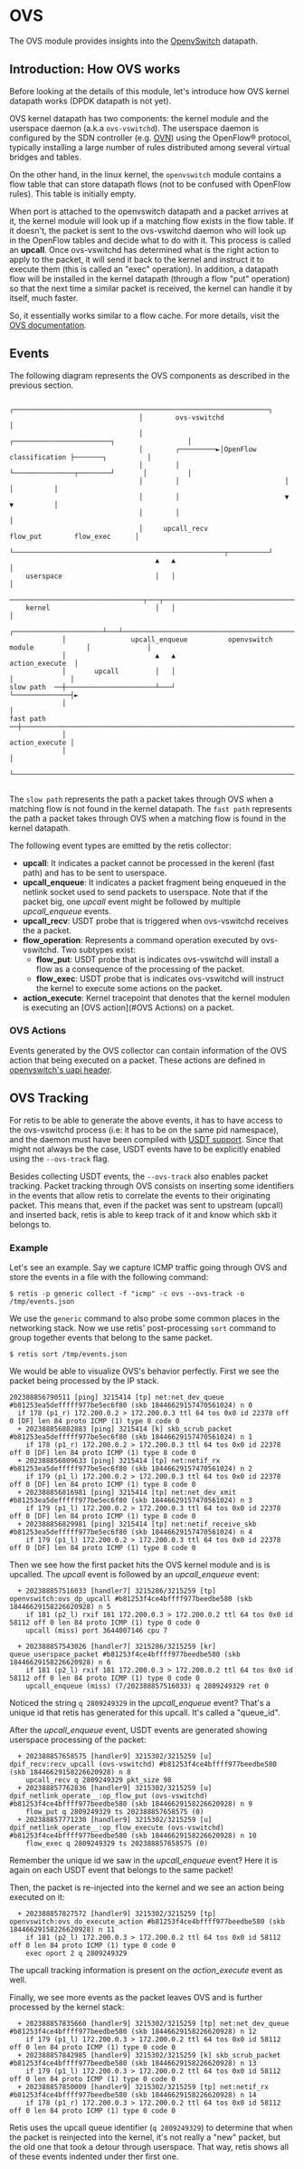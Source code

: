 # OVS

The OVS module provides insights into the [OpenvSwitch](http://www.openvswitch.org/) datapath.

## Introduction: How OVS works

Before looking at the details of this module, let's introduce how OVS kernel datapath works
(DPDK datapath is not yet).

OVS kernel datapath has two components: the kernel module and the userspace daemon
(a.k.a `ovs-vswitchd`). The userspace daemon is configured by the SDN controller
(e.g. [OVN](https://www.ovn.org)) using the OpenFlow® protocol, typically installing a large
number of rules distributed among several virtual bridges and tables.

On the other hand, in the linux kernel, the `openvswitch` module contains a flow table that can
store datapath flows (not to be confused with OpenFlow rules). This table is initially empty.

When port is attached to the openvswitch datapath and a packet arrives at it, the kernel module
will look up if a matching flow exists in the flow table. If it doesn't, the packet is sent to
the ovs-vswitchd daemon who will look up in the OpenFlow tables and decide what to do with it.
This process is called an **upcall**. Once ovs-vswitchd has determined what is the right action
to apply to the packet, it will send it back to the kernel and instruct it to execute them
(this is called an "exec" operation). In addition, a datapath flow will be installed in the 
kernel datapath (through a flow "put" operation) so that the next time a similar packet is received,
the kernel can handle it by itself, much faster.

So, it essentially works similar to a flow cache. For more details, visit the
[OVS documentation](https://docs.openvswitch.org/en/latest/).

## Events

The following diagram represents the OVS components as described in the previous section.



```none
                                ┌───────────────────────────────────────────────────────────────┐
                                │        ovs-vswitchd                                           │
                                │                   ┌────────────────────────┐                  │
                                │        ┌─────────►│OpenFlow classification ├───────┐          │
                                │        │          └───────────────┬────────┘       │          │
                                │        │                          │                │          │
                                │        │                          ▼                ▼          │
                                │        │                                                      │
                                │     upcall_recv                flow_put        flow_exec      │
                                └────────────────────────────────────────────────────┬──────────┘
                                    ▲   ▲                                            │
    userspace                       │   │                                            │
   ─────────────────────────────────┬───┬────────────────────────────────────────────┼────────────
    kernel                          │   │                                            │
             ┌──────────────────────┴───┴────────────────────────────────────────────┼──────────────┐
             │                upcall_enqueue          openvswitch module             │              │
             │                      ▲   ▲                                           action_execute  │
             │       upcall         │   │                                            │              │
slow path  ──┼──────────────────────┴───┘                                            └──────────────┤►
             │                                                                                      │
fast path  ──┼──────────────────────────────────────────────────────────────────────────────────────┼─►
             │                                                                       action_execute │
             │                                                                                      │
             └──────────────────────────────────────────────────────────────────────────────────────┘
  
```

The `slow path` represents the path a packet takes through OVS when a matching flow is not
found in the kernel datapath.
The `fast path` represents the path a packet takes through OVS when a matching flow is
found in the kernel datapath.

The following event types are emitted by the retis collector:

- **upcall**: It indicates a packet cannot be processed in the kerenl (fast path) and
has to be sent to userspace.
- **upcall_enqueue**: It indicates a packet fragment being enqueued in the netlink socket
used to send packets to userspace. Note that if the packet big, one *upcall* event might
be followed by multiple *upcall_enqueue* events.
- **upcall_recv**: USDT probe that is triggered when ovs-vswitchd receives the a packet.
- **flow_operation**: Represents a command operation executed by ovs-vswitchd. Two subtypes exist:
	- **flow_put**: USDT probe that is indicates ovs-vswitchd will install a flow as a consequence
of the processing of the packet.
	- **flow_exec**: USDT probe that is indicates ovs-vswitchd will instruct the kernel to execute
some actions on the packet.
- **action_execute**: Kernel tracepoint that denotes that the kernel modulen is executing an
[OVS action](#OVS Actions) on a packet.


### OVS Actions

Events generated by the OVS collector can contain information of the OVS action that being executed
on a packet. These actions are defined in
[openvswitch's uapi header](https://github.com/torvalds/linux/blob/master/include/uapi/linux/openvswitch.h).

## OVS Tracking
For retis to be able to generate the above events, it has to have access to the ovs-vswitchd process
(i.e: it has to be on the same pid namespace), and the daemon must have been compiled with
[USDT support](https://docs.openvswitch.org/en/latest/topics/usdt-probes/). Since that might not
always be the case, USDT events have to be explicitly enabled using the `--ovs-track` flag.

Besides collecting USDT events, the `--ovs-track` also enables packet tracking. Packet tracking through
OVS consists on inserting some identifiers in the events that allow retis to correlate the events to their
originating packet. This means that, even if the packet was sent to upstream (upcall) and inserted back,
retis is able to keep track of it and know which skb it belongs to.

### Example
Let's see an example. Say we capture ICMP traffic going through OVS and store the events in a file
with the following command:
```
$ retis -p generic collect -f "icmp" -c ovs --ovs-track -o /tmp/events.json
```

We use the `generic` command to also probe some common places in the networking stack.
Now we use retis' post-processing `sort` command to group together events that belong to the same
packet.

```
$ retis sort /tmp/events.json
```

We would be able to visualize OVS's behavior perfectly. First we see the packet being processed by the IP
stack.
```
202388856790511 [ping] 3215414 [tp] net:net_dev_queue #b81253ea5defffff977be5ec6f80 (skb 18446629157470561024) n 0
  if 178 (p1_r) 172.200.0.2 > 172.200.0.3 ttl 64 tos 0x0 id 22378 off 0 [DF] len 84 proto ICMP (1) type 8 code 0
  + 202388856802883 [ping] 3215414 [k] skb_scrub_packet #b81253ea5defffff977be5ec6f80 (skb 18446629157470561024) n 1
    if 178 (p1_r) 172.200.0.2 > 172.200.0.3 ttl 64 tos 0x0 id 22378 off 0 [DF] len 84 proto ICMP (1) type 8 code 0
  + 202388856809633 [ping] 3215414 [tp] net:netif_rx #b81253ea5defffff977be5ec6f80 (skb 18446629157470561024) n 2
    if 179 (p1_l) 172.200.0.2 > 172.200.0.3 ttl 64 tos 0x0 id 22378 off 0 [DF] len 84 proto ICMP (1) type 8 code 0
  + 202388856816981 [ping] 3215414 [tp] net:net_dev_xmit #b81253ea5defffff977be5ec6f80 (skb 18446629157470561024) n 3
    if 179 (p1_l) 172.200.0.2 > 172.200.0.3 ttl 64 tos 0x0 id 22378 off 0 [DF] len 84 proto ICMP (1) type 8 code 0
  + 202388856829981 [ping] 3215414 [tp] net:netif_receive_skb #b81253ea5defffff977be5ec6f80 (skb 18446629157470561024) n 4
    if 179 (p1_l) 172.200.0.2 > 172.200.0.3 ttl 64 tos 0x0 id 22378 off 0 [DF] len 84 proto ICMP (1) type 8 code 0
```
Then we see how the first packet hits the OVS kernel module and is is upcalled. The *upcall* event is followed by an *upcall_enqueue* event:

```
  + 202388857516033 [handler7] 3215286/3215259 [tp] openvswitch:ovs_dp_upcall #b81253f4ce4bffff977beedbe580 (skb 18446629158226620928) n 5
    if 181 (p2_l) rxif 181 172.200.0.3 > 172.200.0.2 ttl 64 tos 0x0 id 58112 off 0 len 84 proto ICMP (1) type 0 code 0
    upcall (miss) port 3644007146 cpu 7

  + 202388857543026 [handler7] 3215286/3215259 [kr] queue_userspace_packet #b81253f4ce4bffff977beedbe580 (skb 18446629158226620928) n 6
    if 181 (p2_l) rxif 181 172.200.0.3 > 172.200.0.2 ttl 64 tos 0x0 id 58112 off 0 len 84 proto ICMP (1) type 0 code 0
    upcall_enqueue (miss) (7/202388857516033) q 2809249329 ret 0
```

Noticed the string `q 2809249329` in the *upcall_enqueue* event? That's a unique id that retis has generated for this upcall.
It's called a "queue_id".

After the *upcall_enqueue* event, USDT events are generated showing userspace processing of the packet:

```
  + 202388857658575 [handler9] 3215302/3215259 [u] dpif_recv:recv_upcall (ovs-vswitchd) #b81253f4ce4bffff977beedbe580 (skb 18446629158226620928) n 8
    upcall_recv q 2809249329 pkt_size 98
  + 202388857762836 [handler9] 3215302/3215259 [u] dpif_netlink_operate__:op_flow_put (ovs-vswitchd) #b81253f4ce4bffff977beedbe580 (skb 18446629158226620928) n 9
    flow_put q 2809249329 ts 202388857658575 (0)
  + 202388857771230 [handler9] 3215302/3215259 [u] dpif_netlink_operate__:op_flow_execute (ovs-vswitchd) #b81253f4ce4bffff977beedbe580 (skb 18446629158226620928) n 10
    flow_exec q 2809249329 ts 202388857658575 (0)
```

Remember the unique id we saw in the *upcall_enqueue* event? Here it is again on each USDT event
that belongs to the same packet!

Then, the packet is re-injected into the kernel and we see an action being executed on it:
```
  + 202388857827572 [handler9] 3215302/3215259 [tp] openvswitch:ovs_do_execute_action #b81253f4ce4bffff977beedbe580 (skb 18446629158226620928) n 11
    if 181 (p2_l) 172.200.0.3 > 172.200.0.2 ttl 64 tos 0x0 id 58112 off 0 len 84 proto ICMP (1) type 0 code 0
    exec oport 2 q 2809249329
```
The upcall tracking information is present on the *action_execute* event as well.

Finally, we see more events as the packet leaves OVS and is further processed by the kernel stack:

```
  + 202388857835660 [handler9] 3215302/3215259 [tp] net:net_dev_queue #b81253f4ce4bffff977beedbe580 (skb 18446629158226620928) n 12
    if 179 (p1_l) 172.200.0.3 > 172.200.0.2 ttl 64 tos 0x0 id 58112 off 0 len 84 proto ICMP (1) type 0 code 0
  + 202388857842985 [handler9] 3215302/3215259 [k] skb_scrub_packet #b81253f4ce4bffff977beedbe580 (skb 18446629158226620928) n 13
    if 179 (p1_l) 172.200.0.3 > 172.200.0.2 ttl 64 tos 0x0 id 58112 off 0 len 84 proto ICMP (1) type 0 code 0
  + 202388857850009 [handler9] 3215302/3215259 [tp] net:netif_rx #b81253f4ce4bffff977beedbe580 (skb 18446629158226620928) n 14
    if 178 (p1_r) 172.200.0.3 > 172.200.0.2 ttl 64 tos 0x0 id 58112 off 0 len 84 proto ICMP (1) type 0 code 0
```

Retis uses the upcall queue identifier (`q 2809249329`) to determine that when the packet is reinjected
into the kernel, it's not really a "new" packet, but the old one that took a detour through userspace.
That way, retis shows all of these events indented under ther first one. 


